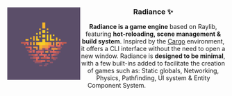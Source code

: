 <div align="center">
  <img alt="Logo" src="src/logo.png" align="left" width="168px">
  <section>
    <h3>Radiance ✨</h3>
    <b>Radiance is a game engine</b> based on Raylib, featuring <b>hot-reloading, scene management & build system</b>. Inspired by the <a href="https://doc.rust-lang.org/cargo/">Cargo</a> environment, it offers a CLI interface without the need to open a new window. Radiance is <b>designed to be minimal</b>, with a few built-ins added to facilitate the creation of games such as: Static globals, Networking, Physics, Pathfinding, UI system & Entity Component System.
  </section>
</div>

